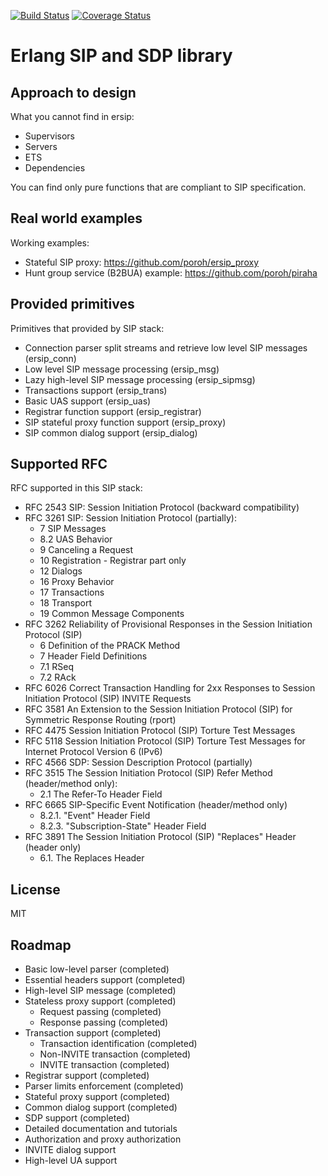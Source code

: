 
[![Build Status](https://travis-ci.org/poroh/ersip.svg?branch=master)](https://travis-ci.org/poroh/ersip) [![Coverage Status](https://coveralls.io/repos/github/poroh/ersip/badge.svg?branch=master)](https://coveralls.io/github/poroh/ersip?branch=master)

# Erlang SIP and SDP library

## Approach to design

What you cannot find in ersip:
  + Supervisors
  + Servers
  + ETS
  + Dependencies

You can find only pure functions that are compliant to SIP specification.

## Real world examples

Working examples:

  + Stateful SIP proxy: https://github.com/poroh/ersip_proxy
  + Hunt group service (B2BUA) example: https://github.com/poroh/piraha

## Provided primitives

Primitives that provided by SIP stack:

  + Connection parser split streams and retrieve low level SIP messages (ersip_conn)
  + Low level SIP message processing (ersip_msg)
  + Lazy high-level SIP message processing (ersip_sipmsg)
  + Transactions support (ersip_trans)
  + Basic UAS support (ersip_uas)
  + Registrar function support (ersip_registrar)
  + SIP stateful proxy function support (ersip_proxy)
  + SIP common dialog support (ersip_dialog)

## Supported RFC

RFC supported in this SIP stack:

  + RFC 2543 SIP: Session Initiation Protocol (backward compatibility)
  + RFC 3261 SIP: Session Initiation Protocol (partially):
      - 7 SIP Messages
      - 8.2 UAS Behavior
      - 9 Canceling a Request
      - 10 Registration - Registrar part only
      - 12 Dialogs
      - 16 Proxy Behavior
      - 17 Transactions
      - 18 Transport
      - 19 Common Message Components
  + RFC 3262 Reliability of Provisional Responses in the Session Initiation Protocol (SIP)
      - 6 Definition of the PRACK Method
      - 7 Header Field Definitions
      - 7.1 RSeq
      - 7.2 RAck
  + RFC 6026 Correct Transaction Handling for 2xx Responses to Session Initiation Protocol (SIP) INVITE Requests
  + RFC 3581 An Extension to the Session Initiation Protocol (SIP) for Symmetric Response Routing (rport)
  + RFC 4475 Session Initiation Protocol (SIP) Torture Test Messages
  + RFC 5118 Session Initiation Protocol (SIP) Torture Test Messages for Internet Protocol Version 6 (IPv6)
  + RFC 4566 SDP: Session Description Protocol (partially)
  + RFC 3515 The Session Initiation Protocol (SIP) Refer Method (header/method only):
      - 2.1  The Refer-To Header Field
  + RFC 6665 SIP-Specific Event Notification (header/method only)
      - 8.2.1. "Event" Header Field
      - 8.2.3. "Subscription-State" Header Field
  + RFC 3891 The Session Initiation Protocol (SIP) "Replaces" Header (header only)
      - 6.1. The Replaces Header

## License

MIT

## Roadmap

  + Basic low-level parser (completed)
  + Essential headers support (completed)
  + High-level SIP message (completed)
  + Stateless proxy support (completed)
     - Request passing (completed)
     - Response passing (completed)
  + Transaction support (completed)
     - Transaction identification (completed)
     - Non-INVITE transaction (completed)
     - INVITE transaction (completed)
  + Registrar support (completed)
  + Parser limits enforcement (completed)
  + Stateful proxy support (completed)
  + Common dialog support (completed)
  + SDP support (completed)
  + Detailed documentation and tutorials
  + Authorization and proxy authorization
  + INVITE dialog support
  + High-level UA support
